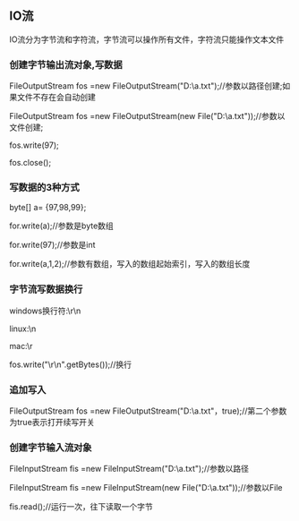 ## IO流
IO流分为字节流和字符流，字节流可以操作所有文件，字符流只能操作文本文件
### 创建字节输出流对象,写数据
FileOutputStream fos =new FileOutputStream("D:\\a.txt");//参数以路径创建;如果文件不存在会自动创建

FileOutputStream fos =new FileOutputStream(new File("D:\\a.txt"));//参数以文件创建;

fos.write(97);

fos.close();

### 写数据的3种方式
byte[] a= {97,98,99};

for.write(a);//参数是byte数组

for.write(97);//参数是int

for.write(a,1,2);//参数有数组，写入的数组起始索引，写入的数组长度

### 字节流写数据换行
windows换行符:\r\n

linux:\n

mac:\r

fos.write("\r\n".getBytes());//换行

### 追加写入
FileOutputStream fos =new FileOutputStream("D:\\a.txt"，true);//第二个参数为true表示打开续写开关

### 创建字节输入流对象
FileInputStream fis =new FileInputStream("D:\\a.txt");//参数以路径

FileInputStream fis =new FileInputStream(new File("D:\\a.txt"));//参数以File

fis.read();//运行一次，往下读取一个字节
